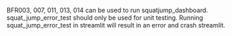 BFR003, 007, 011, 013, 014 can be used to run squatjump_dashboard. 
squat_jump_error_test should only be used for unit testing. Running 
squat_jump_error_test in streamlit will result in an error and crash 
streamlit.
